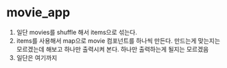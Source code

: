 # movie_app

1. 일단 movies를 shuffle 해서 items으로 섞는다.
2. items를 사용해서 map으로 movie 컴포넌트를 하나씩 만든다.
   만드는게 맞는지는 모르겠는데 해보고 하나만 출력시켜 본다.
   하나만 출력하는게 될지는 모르겠음
3. 일단은 여기까지
